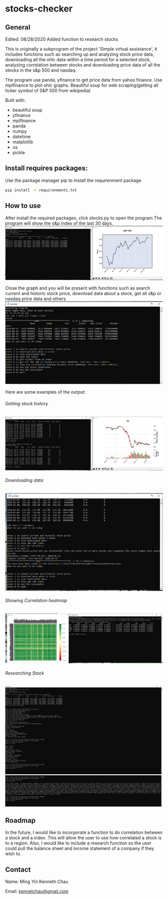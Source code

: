 # stocks-checker
## General
Edited: 08/28/2020
Added function to research stocks

This is originally a subprogram of the project 'Simple virtual assistance', it includes functions such as searching up and analyzing stock price data, downloading all the ohlc data within a time period for a selected stock, analyzing correlation between stocks and downloading price data of all the stocks in the s&amp;p 500 and nasdaq. 

The program use panda, yfinance to get price data from yahoo finance. Use mplfinance to plot ohlc graphs. Beautiful soup for web scraping(getting all ticker symbol of S&P 500 from wikipedia)

Built with:
* beautiful soup 
* yfinance
* mplfinance
* panda
* numpy 
* datetime
* matplotlib
* os
* pickle

## Install requires packages:
Use the package manager pip to install the requirenment package
```bash
pip install -r requirenments.txt
```

## How to use
After install the required packages, click stocks.py to open the program 
The program will show the s&p index of the last 30 days. 
![opening](https://github.com/kennetchau/stocks-checker/blob/master/examples/showing%20s%26p%20price%20history.PNG)


Close the graph and you will be present with functions such as search current and historic stock price, download data about a stock, get all s&p or nasdaq price data and others 
![option](https://github.com/kennetchau/stocks-checker/blob/master/examples/option.PNG)

Here are some examples of the output:

###### Getting stock history
![stock history](https://github.com/kennetchau/stocks-checker/blob/master/examples/getting%20more%20stock%20history.PNG)

###### Downloading data 
![downloaddata](https://github.com/kennetchau/stocks-checker/blob/master/examples/download%20data%20as%20csv%20files.PNG)

###### Showing Correlation heatmap 
![downloaddata](https://github.com/kennetchau/stocks-checker/blob/master/examples/correlation%20heatmap.PNG)

###### Researching Stock
![downloaddata](https://github.com/kennetchau/stocks-checker/blob/master/examples/researcheg1.PNG)
![downloaddata](https://github.com/kennetchau/stocks-checker/blob/master/examples/researcheg2.PNG)

## Roadmap
In the future, I would like to incorporate a function to do correlation between a stock and a index. This will allow the user to use how correlated a stock is to a region. Also, I would like to include a research function so the user could pull the balance sheet and income statement of a company if they wish to.

## Contact 
Name: Ming Yin Kenneth Chau 

Email: kennetchau@gmail.com



